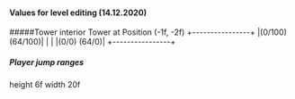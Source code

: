 ﻿#### Values for level editing (14.12.2020)
#####Tower interior
Tower at Position (-1f, -2f)
 +----------------+
 |(0/100) (64/100)|
 |                |
 |(0/0)     (64/0)|
 +----------------+
 ##### Player jump ranges
 height 6f
 width 20f
 
